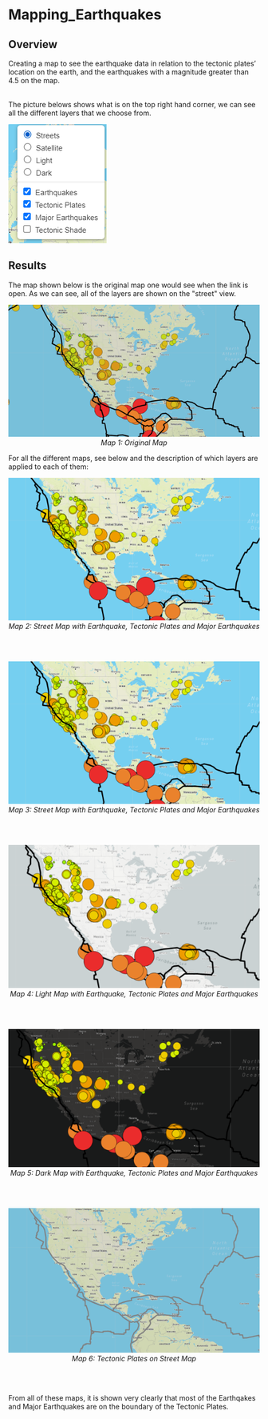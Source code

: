 # Mapping_Earthquakes

## Overview
Creating a map to see the earthquake data in relation to the tectonic plates’ location on the earth, and the earthquakes with a magnitude greater than 4.5 on the map. 

<br>The picture belows shows what is on the top right hand corner, we can see all the different layers that we choose from.</br> 
<p align="left">
  <img src="Earthquake_Challenge/images/layers.png">
</p>


## Results 

The map shown below is the original map one would see when the link is open. As we can see, all of the layers are shown on the "street" view. 

<p align="center">
  <img src="Earthquake_Challenge/images/original.png">
  <Br><i>Map 1: Original Map</i></Br> 
</p>


For all the different maps, see below and the description of which layers are applied to each of them: 

<p align="center">
  <img src="Earthquake_Challenge/images/delivery_1_2.png">
  <Br><i>Map 2: Street Map with Earthquake, Tectonic Plates and Major Earthquakes</i></Br> 
</p>

<br></br>

<p align="center">
  <img src="Earthquake_Challenge/images/delivery_1_2.png">
  <Br><i>Map 3: Street Map with Earthquake, Tectonic Plates and Major Earthquakes</i></Br> 
</p>

<br></br>

<p align="center">
  <img src="Earthquake_Challenge/images/light.png">
  <Br><i>Map 4: Light Map with Earthquake, Tectonic Plates and Major Earthquakes</i></Br> 
</p>  

<br></br>

<p align="center">
  <img src="Earthquake_Challenge/images/dark.png">
  <Br><i>Map 5: Dark Map with Earthquake, Tectonic Plates and Major Earthquakes</i></Br> 
</p>  

<br></br>

<p align="center">
  <img src="Earthquake_Challenge/images/tectonicplates_shading.png">
  <Br><i>Map 6: Tectonic Plates on Street Map</i></Br> 
</p>  

<br></br>

From all of these maps, it is shown very clearly that most of the Earthqakes and Major Earthquakes are on the boundary of the Tectonic Plates. 

  

